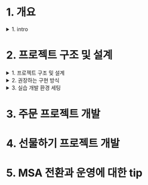 
# 1. 개요

<details> <summary> 1. intro </summary>

## 1. intro

### 개발자의 존재 가치 
- 뉴욕타임즈 CTO
  - 기술조직은 회사의 비즈니스 지표에 따라 평가되어야 한다.
- 배달의 민족 CTO
  - 좋은 개발자의 덕목은 기술로서 비즈니스의 성공을 도울 수 있는 사람이다.
- 기술은 비즈니스 가치를 만들어 낼 수 있어야 존재 가치가 있다는 생각
  - 기술 선택의 기준이 현재와 가까운 미래의 비즈니스를 고려한 것인지
  - 또는 본인이 하고 싶어서, 요즘 유행하고 hip 하게 보인다는 이유로 선택하는지

### Microservice Architecture 의 정의
- 비즈니스 도메인을 중심으로 서비스를 모델링하고 구현하는 아키텍처 스타일
  - vs monolithic: 하나의 프로젝트 구조 안에서 모든 도메인을 구현하는 방식
- 도메인 서비스 간의 통신은 네트워크 기반의 HTTP API 또는 비동기 메시징 방식 등으로 이루어짐
- 각 도메인 서비스는 자체 Database를 가짐

### Microservice Architecture 전환을 고려해야 하는 시점
- 생존을 걱정하던 초기 스타트업에서 벗어나 비즈니스 규모가 어느 정도 궤도에 오르는 시점
- monolithic 구조의 장점보다 단점이 부각되는 시점
  - 하나의 repository에 코드베이스가 개개인이 감당할 수 없는 수준으로 커짐
  - 이에 따라 코드 파악과 유지보수가 어려워짐
  - 구현과 테스트, 배포의 속도가 점점 느려지고 정기배포라는 절차가 생김
  - 모든 측면에서의 확장성이 떨어지게 됨
-> monolithic의 단점이 부각되는 시점에서 현 상황을 변화시키지 않는다면, 기업 경쟁력은 점차 약화되고 길게 보면 생존하지 못할 수도 있다 

### Microservice Architecture의 장점과 단점
- 우버가 msa를 도입한 이유 -> 확장성 개선 
  - 증가하는 트래픽 처리
  - 새로운 기능을 쉽게 추가
  - 조직의 성장에 쉽게 적응할 수 있는 아키텍처 적용
- 장점
  - 각각의 비즈니스 도메인별로 독립적인 서비스를 운영할 수 있다
  - 빠른 구현과 배포가 가능해진다
  - 팀의 책임과 자율성이 극대화된다
- 단점
  - 네트워크 기반의 API 호출로 서비스가 구성되기 때문에 프로세스간 통신에 비해 느리고 복잡하다
  - 일관된 트랜잭션과 데이터 정합성을 유지하기 어렵다
  - 테스트와 장애추적, 모니터링 등이 쉽지 않다

### 소개
#### 목표 수강생
- 빠르게 성장하는 스타트업에서 일하는 개발자
- java / spring 으로 개발하는 실무 개발자
- 회사의 전체 서비스가 모놀리틱에서 msa로 전환하는 과정에 있는 개발자
- 팀 내에 시니어 개발자 또는 동료 개발자가 없이 혼자 일하는 개발자
- 다양한 요구사항 속에서 적절한 의사 결정을 기반으로 개발하는 싶은 개발자

### 구성 방향
1. 주문 도메인의 보편적인 요구사항을 실제 프로젝트로 구현함
    - 도메인 주도 설계 (이하 DDD) 개념을 개략적으로 풀어가면서 실제적인 코드 구현을 설명하고자 함
    - 크게 두개의 프로젝트를 코드로 구현할 예정
      - 주문 도메인 프로젝트
      - 선물하기 프로젝트
      - 처음에는 주문 도메인 개발, 이후 주문 도메인과 api를 주고 받으며 운영될 선물하기 서비스 개발을 진행할 예정
    - 라이브 코딩으로 코드 전체를 구현하는 것은 목적 대비 시간 소요가 많을 것이라, 미리 구현한 프로젝트를 활용하여 붙여넣기와 라이브 코딩을 섞어 가면서 진행할 예정 -> 정해진 시간 대비 내용 전달에 충실한 방법으로 진행할 예정
    - 동일한 맥락으로 테스트 코드는 일부만 작성함 -> 현업에서는 꼭 필요한 것이니 여기에서는 정해진 시간 내에서 내용 전달을 위해 일부 생략함
2. msa 전환과 설계, 구현에 대한 이론과 경험 중심의 소개
    - msa 전환을 위한 내부 구성원 설득
    - 시스템을 점진적으로 msa으로 전환하는 방법
    - 서버간 통신에 대한 여러가지 방법
    - 대용량 트래픽 처리를 위한 여러가지 방법 등등

### 참고 서적
- 도메인 주도 설계 / 에릭 에반스 / 위키북스
- 마이크로서비스 패턴 / 크리스 리처드슨 / 길벗
- 마이크로서비스 도입 이렇게 한다 / 샘 뉴먼 / 책만
- 마이크로서비스 아키텍처 구축 / 샘 뉴먼 / 한빛미디어
- 오브젝트 / 조영호 / 위키북스
- 클린 소프트웨어 / 로버트 C. 마틴 / 제이펍
- 클라우드 네이티브 패턴 / 코넬리아 데이비스 / 에이콘
- gRPC 시작에서 운영까지 / 카순 인드라시리 외 / 에이콘

</details>

# 2. 프로젝트 구조 및 설계

<details><summary> 1. 프로젝트 구조 및 설계 </summary>

## 1. 프로젝트 구조 및 설계

### 좋은 구현이란

#### 1. 비즈니스 가치를 명확히 충족시켜야 한다
- 뉴욕타임즈 CTO 의 4년 회고 - "기술조직은 회사의 비즈니스 지표에 따라 평가되어야 한다"
- 회사의 목표와 상관없이 기술적 성취에만 관심을 가지는 개발자의 가치는 얼마나 인정 받을 수 있을까?
- 유저의 경험과 회사의 목표보다는 본인이 사용하게 될 기술 스택에 대한 관심만 높은 개발자가 있다면, 스스로 마인드를 바꿔야 한다고 말하고 싶다
  - 기술은 도구일 뿐이다
  - 도구에 익숙해지고 좀 더 좋은 도구를 찾는 근원적인 이유도 비즈니스 목표 달성을 위한 것이어야 한다

#### 2. 잘 읽혀야 한다.
- 개발 업무를 단순히 코드 읽기와 쓰기로 분류해본다면 [읽기:쓰기] = [8:2] 정도의 비중이 되지 않을까 생각한다
  - 그만큼 코드 자체의 가독성이 좋아야 업무 효율을 지속적으로 높게 유지할 수 있다.
- 도메인 로직을 설명하는 별도의 문서보다는 코드 자체로 도메인을 파악할 수 있어야 한다.
- 물론 시스템 전체의 아키텍쳐, 데이터 flow, 코드로 표현할 수 없는 외부 요소들 (외부 연동 회사 정보, 최적화를 위한 코드 설명 등)은 별도의 기술문서로 표현하는 것이 맞다

#### 3. 테스트 코드 작성이 쉬워야 한다
- 테스트 코드는 지속적인 기능 런칭과 리펙토링을 가능하게 해주는 안전장치이다
- 코드간의 의존성이 많다면 그만큼 테스트 코드 작성이 어렵다
- 테스트 코드 작성이 쉬운 코드는 대체적으로 코드 품질이 좋은 편이다

#### 4. 변경에 유연해야 한다
- 요구사항은 언제든지 추가되고 바뀔 수 있다. 이는 너무도 당연한 것임을 인지해야 한다.
- 그렇기 떄문에 코드 구현과 설계는 요구사항 변경에 유연하도록 작성되어야 한다.
- 이를 가능하게 하는 여러가지 객체지향 설계 원칙이 존재한다. 이를 잘 알고 적용하는 것이 좋다.
  - 단일 책임 원칙 (SRP)
  - 개방 폐쇄 원칙 (OCP)
  - 리스코프 치환 원칙 (LSP)
  - 의존 관계 역전 원칙 (DIP)
  - 인터페이스 분리 원칙 (ISP)

### 도메인 주도 설계
마이크로 서비스 아키텍처의 컨셉을 생각하면 비즈니스 도메인 중심으로 서비스를 모델링하고 구현하는 것이 중요하다.  
이 때 각각의 복잡한 도메인을 모델링하고 표현력있게 설계한느 것을 도메인 주도 설계 (이하 DDD) 라고 한다.   
여기에서는 DDD의 개념을 개략적으로 풀어가면서 DDD에서 권장하는 개발 방식으로 실제적인 코드 구현을 설명하고자 한다.  

### 진행할 프로젝트의 Layer 구조
도메인 주도 설계에서 말하는 일반적인 엔터프라이즈 애플리케이션 레이어 구성을 참고한다. (도메인 주도 설계 72p 참고)  
레이어간의 참조 관계에서는 **단방향 의존을 유지**하고 계층간 호출에서는 인터페이스를 통한 호출이 되도록 한다.  

Layer 별 특징과 역할, 참조 관게는 다음과 같다.

**Layer 별 특징과 역할**  

|Layer|Description|여기에서 제시하는 주요 객체|
|-----|-----------|-----------------|
|사용자 인터페이스(Interface)|사용자에게 정보를 보여주고 사용자의 명령을 해석하는 책임을 진다.|Controller, Dto, Mapper(Converter)|
|응용 계층(application)|수행할 작업을 정의하고 표현력 있는 도메인 객체가 문제를 해결하게 한다. 이 계층에서 책임지는 작업은 업무상 중요하거나 다른 시스템의 응용 계층과 상호 작용하는 데 필요한 것들이다. 이 계층은 얇게 유지되고, 오직 작업을 조정하고 아래에 위치한 계층에 포함된 도메인 객체의 협력자에게 작업을 위임한다.|Facade|
|도메인 계층(domain)|업무 개념과 업무 상황에 대한 정보, 업무 규칙을 표현하는 일음 책임진다. 이 계층에서는 업무 상황을 반영하는 상태를 제어하고 사용하며, 그와 같은 상태 저장과 관련된 기술적인 세부사항은 인프라 스트럭쳐에 위임한다. 이 계층이 업무용 소프트웨어의 핵심이다.|Entity, Service, Command, Criteria, Info, Reader, Store, Executor, Factory(Interface)|
|인프라 스트럭쳐 계층(infrastructure)|상위 계층을 지원하는 일반화된 기술적 기능을 제공한다. 이러한 기능에는 애플리케이션에 대한 메시지 전송, 도메인 영속화, UI에 위젯을 그리는 것 등이 있다.|low level 구현체(ReaderImpl, StoreImpl, Spring JPA, RedisConnector, ...)|

### Layer 간 참조 관계 
- Layer 간의 참조 관계에서 application과 Infrastructure는 domain layer를 바라보게 하고 양방향 참조는 허용하지 않게 한다.
- domain layer는 low level의 기술에 상관없이 독립적으로 존재할 수 있어야 한다. 
  - 이를 위해 대부분의 주요 로직은 추상화되고, runtime 시에는 DIP 개념을 활용하여 실제 구현체가 동작하게 한다.
  ![image](https://user-images.githubusercontent.com/28394879/144636026-95d7e3a4-ba3f-4fae-b685-bfbdb1368621.png)
  - domain layer에서는 interface에 해당하는 패키지를 import해오면 잘못된 것이다.

### Layer 별 구현 상세
#### 1. Domain Layer
DDD에서 말하는 domain layer의 역할은 다음과 같다.  
- 업무 개념과 업무 상황에 대한 정보, 업무 규칙을 표현하는 일을 책임진다.
- 이 계층에서는 업무 상황을 빤영하는 상태를 제어하고 사용하며 그와 같은 상태 저장과 관련된 기술적인 세부사항은 인프라 스트럭쳐에 위임한다.
- 이 계층이 업무용 소프트웨어의 핵심이다

DDD의 목표는 기술보다는 도메인에 대한 모델에 집중해 더 나은 소프트웨어를 만들어내는 것이다 (DDD 154p 참고)   
DDD 에서 도메인 모델을 정의하고 구현하는 layer는 domain layer이기 떄문에 DDD에서는 domain layer 가 핵심이다.

여기에서의 domain layer의 표준 구현은 다음과 같다.
1. domain layer에서의 Service에서는 해당 도메인의 전체 흐름을 파악할 수 있도록 구현되어야 한다.
    - 이를 위해서는 추상화 레벨을 많이 높혀야 한다.
      - 도메인 로직에서는 어떤 기술을 사용했는지는 중요하지 않다. 어떤 업무를 어떤 순서로 처리했는지가 더욱 중요한 관심사이다.
      - 도메인 업무는 적절한 interface를 사용하여 추상화하고 실제 구현은 다른 layer에 맡기는게 맞다.
    - 세세한 기술 구현은 Service가 아니라 Infrastructure의 implements 클래스에 위임하고, Service에서는 이를 활용하기 위한 interface를 선언하고 사용한다.
      - DIP를 활용하여 도메인이 사용하는 interface의 실제 구현체를 주입 받아(injection) 사용할 수 있도록 한다.
      - 영속화된 객체를 로딩하기 위해 Spinrg JPA를 사용할 수도 있지만 MyBatis를 사용할 수도 있는 것이다. domain layer에서는 객체를 로딩하기 위한 추상화된 interface를 사용하고, 실제 동작은 하위 layer의 기술 구현체에 맡긴다는 것이 핵심이다.
    - 이런식의 구현을 가져가면
      - service의 메서드를 읽기만해도 업무 도메인의 흐름을 대략적으로 파악이 가능하고
      - interface로 추상화된 실제 구현 기술은 언제든지 원하는 것으로 교체 가능하게 된다.
    - (Spring Boot 기반의 구현이라면) 도메인을 대표하는 하나의 Service가 존재하게 하고, 해당 Service에는 @Service를 붙인다.
      - 해당 제안을 규약으로 가져가면, 다른 개발자들이 해당 도메인을 파악할 때 엔트리 포인트가 되는 로직을 빠르게 찾을 수 있을 것이라 기대한다.

2. domain layer에서의 모든 클래스명이 Xxx**Service**로 선언될 필요는 없다. 
   - 하나의 도메인 패키지 내에 수많은 Service 클래스가 존재하게 되면, 도메인 전체의 흐름을 컨트롤하는 Service가 무엇인지 알기 어렵다.
     - 주요 도메인의 흐름을 관리하는 Service는 하나로 유지하고, 이를 위한 support역할을 하는 클래스는 Service이외의 네이밍을 가져가는 것이 좋다.
   - 또한 하나의 책임을 가져가는 각각의 구현체는 그 책임과 역할에 맞는 네이밍으로 선언하는 것이 가독성에 좋다
     - 아래와 같은 네이밍이 적절한 예시가 될 것이다
       - Xxxx**Reader**
       - Xxxx**Store**
       - Xxxx**Executor**
       - Xxxx**Factory**
       - Xxxx**Aggregator**
     - 다만 해당 구현체는 domain layer 에서는 interface로 추상화하고 실제 구현체는 Infrastructure layer에서 구현한다.
     - 즉, domain layer에서는 도메인 로직의 흐름을 표현하고 구현하는 Service 와 ServiceImpl이 있지만 그 외의 상세한 구현은 Reader, Store, Executor 같은 interface를 선언하여 상요하고 이에 대한 실제 구현체는 Infrastructure layer에 두고 활용한다 (DIP)

3. Service간에는 참고 관계를 가지지 않도록 한다.
  - DDD의 Aggregate Root 개념을 알고 있다면 도메인 내의 Entity 간에도 상하 관계까 명확히 생긴다는 것을 알게 된다.
  - 이와 마찬가지로 Service로직을 구현하다보면 좀 더 상위 레벨의 Service와 하위 레벨의 Service가 도출되기 마련인데, 이런 구조를 허용하게 되면 상위 레벨의 Service가 하위 레벨의 Service를 다수 참조하게 되면서 로직이 구성된다.
    - 경험상 시간이 지날수록 특정 Service가 참조하는 하위 Service는 점점 늘어나는 경향이 있다
    - 이는 테스트 코드 작성을 어렵게 하고 가독성도 많이 떨어지게 된다
  - Service간에는 참조 관계를 가지지 않도록 원칙을 세우는 것이 좋다
    - Service내의 로직은 추상화 수준을 높게 가져가고
    - 각 추상화의 실제 구현체는 잘게 쪼개어 만들면
    - 도메인읜 전체 흐름이 파악되면서도 로직이 간결하게 유지되는 코드를 가져갈 수 있다

#### 2. Infrastructure Layer

DDD에서 말하는 Infrastructure layer의 역할은 다음과 같다
- 상위 계층을 지원하는 일반화된 기술적 기능을 제공한다.

여기에서의 Infrastructure layer 표준 구현은 다음과 같다
1. doamin layer에 선언되고 사용되는 추상화된 interface를 실제로 구현하여 runtime시에는 실제 로직이 동작하게 된다
   - DIP 개념을 활용한다. 
   ![image](https://user-images.githubusercontent.com/28394879/144700458-6b40861a-d6e0-4ba3-bfc9-28b6cf1d5b1a.png)
2. 세세한 기술 스택을 활용하여 domain 의 추상화된 interface를 구현하는 것이므로 비교적 구현에서의 자유도를 높게 가져갈 수 있다 
   - 읽어 보면 좋을만한 아티클을 공유한다.
     -  https://deviq.com/principles/persistence-ignorance
     -  https://enterprisecraftsmanship.com/posts/having-the-domain-model-separate-from-the-persistence-model/
3. Service간의 참조 관계는 막았지만, Infrastructure layer 에서의 구현체 간에는 참조 관계를 허용한다.
   - Infrastructure에서의 구현체는 domain layer에 선언된 interface를 구현하는 경우가 대부분이므로 Service에 비해 의존성을 많이 가지지 않게 된다
   - 로직의 재활용을 위해 Infrastructure내의 구현체를 의존 관계로 활용해도 된다
   - 다만 이 과정에서도 순환 참조가 발생하지 않도록 적절한 상하관계를 정의하는 것이 좋다(필요시 정의)
4. (Spring Boot 기반의 구현이라면) @Component를 활용한다
   - Spring 내의 동일한 bean이라도 @Service와 @Component를 구분하여 선언하여 명시적인 의미를 부여하고자 한다
   - 이 내용은 여기에서의 권장 표준 정도로 한다
     - Spring 에서 @Service와 @Component는 동일하게 class를 bean으로 등록하고 큰 차이는 없다
     - 다만 annotation 을 통해 해당 class의 의미를 부여하고 싶었다.

#### 3. Application Layer
도메인 주도 설계 (이하 DDD) 에서 말하는 application layer의 역할은 다음과 같다
- 수행할 작업을 정의한다
- 도메인 객체가 문제를 해결하도록 지시한다
- 다른 애플리케이션 계층과의 상호 작용을 한다
- 비즈니스 규칙은 포함하지 않으며, 작업을 조정하고, 다음 하위 계층에서 도메인 객체의 협력을 위해 업무를 위임한다
- 그렇기 때문에 해당 Layer는 얇게 유지된다
- 작업을 조정하기만 하고 도메인 상태를 가지면 안 된다

여기에서 가질 수 있는 의문이 있다면 다음과 같다
- 수행할 작업을 정의하고 작업을 조정하는게 결국 도메인 로직 아닌가?
- 다른 애플리케이션 계층과 상호작용을 하게되면 어쩔 수 없이 import와 생성자 인자가 많아질 수 밖에 없는 것 아닌가?

여기에서의 application layer 표준 구현은 다음과 같다.
1. application layer에서는 
   - transaction으로 묶여야 하는 도메인 로직과
   - 그 외의 로직을 aggregation하는 역할로 한정 짓는다.
   - 그러므로 해당 로직이 두꺼워질 요소는 없다
2. 해당 layer의 클래스 네이밍은 Xxx**Facade**로 정한다
   - Facade의 개념은 복잡한 여러 개의 API를 하나의 인터페이스로 aggregation하는 역할이지만
   - 우리가 정의하는 application layer내의 Facade는 서비스 간의 조합으로 하나의 요구사항을 처리하는 클래스로 정의하였다.
3. 실제적인 요구사항을 예시로 하여 Facade 구현을 정의해보면 다음과 같다
   - "주문완료 후 유저에게 카카오톡으로 주문 성공 알림이 전달된다"라는 요구사항이 있다고 해보자
     - 주문 처리 과정에서의 모든 도메인 로직은 하나의 transaction으로 묶여야 정합성에 이슈가 없다.
     - 그러나 주문 완료 직후의 카카오톡 알림 발송이 실패하더라도, 주문 로직이 전체 롤백될 필요는 없다
       - 카카오톡 알림 발송이 실패했더라도 유저는 메인 서비스를 통해서 주문 완료를 확인할 수 있기 떄문에
   - 이런 맥락을 기반으로 Facade내에 **주문 완료** 메서드를 구현하면 다음과 같다
        ![image](https://user-images.githubusercontent.com/28394879/144700903-fc2a3663-4bd0-4d90-a62c-f59ffcb3c9c0.png)
        - Facade안의 completeOrder 메서드에는 transaction을 선언하지 않는다.
        - orderService.completeOrder(registerOrder) 내에는 transaction이 선언되어 있고, 주문완료 처리 중에 예외가 발생하면 Order Aggregate전체 데이터가 rollback이 된다 (정합성이 지켜지는것)
        - orderService.completeOrder(registerOrder)가 성공하고 notificationService.sendKakao()가 실패하더라도, 주문 완료 처리는 rollback 되지 않는다.
        - Order Aggregate의 정합성은 지키면서도, 주요 도메인 로직에는 포함되지 않는 외부 서비스 call (여기서는 카카오톡 알림 발송)은 성공/실패에 크게 민감하지 않게 요구사항을 처리하게 된다 

한줄요약
- 외부와 커뮤니케이션 하면서 도메인 로직을 요구사항에 맞게 실행하는 역할이 어플리케이션 layer의 역할이다. 
- 도메인쪽과 도메인외의 기능적인 요소를 조합해서 유저쪽의 하나의 요구사항을 처리하는 layer이다. 


#### 4. Interfaces Layer
DDD에서 말하는 Interfaces layer의 역할은 다음과 같다
- 사용자에게 정보를 보여주고 사용자의 명령을 해석하는 책임을 진다.

여기에서의 Interfaces layer 표준 구현은 다음과 같다.
1. API를 설계할 때에는 없어도 되는 Request Parameter는 제거하고, 외부에 리턴하는 Response도 최소한을 유지하도록 노력하자.
   - 요구하는 Request Parameter가 많다는 것은 관련된 메서드나 객체에서 처리해야 하는 로직이 많다는 것을 의미하고, 이는 관련된 객체가 생각보다 많은 역할을 하고 있다는 신호일 수 있다
   - Response의 경우도 불필요한 응답을 제공하고 있고 이를 가져다 쓰는 외부 로직이 있다면, 추후 해당 Response 에서 특정 프로퍼티는 제거하기 어렵게 될 수 있다.
   - API는 한번 회부에 오픈하면 바꿀 수 없는 것이라고 생각하자. 처음부터 제한적으로 설계하고 구현해야 한다.
2. http, gRPC, 비동기 메시징과 같은 서비스간 통신 기술은 Interfaces layer에서만 사용되도록 하자
   - 가령 json 처리 관련 로직이나 http cookie 파싱 로직 등이 Domain layer에서 사용되는 식의 구현은 피해야 한다
   - 그렇게 하지 않으면 언제든지 교체될 수 있는 외부 통신 기술로 인해 domain 로직까지 변경되어야 하는 상황이 발생한다.
 
![image](https://user-images.githubusercontent.com/28394879/144701499-6980eedb-e95a-4c1e-bfdb-b1a8d2b33c97.png)

</details>

<details><summary> 2. 권장하는 구현 방식 </summary>

## 2. 권장하는 구현 방식

### 개발 디자인 문서를 작성한 후에 구현을 시작하자
- 개발을 시작하기 전에 **개발 디자인 문서**를 작성하고 동료와 함께 공유하는 것을 권한다.
- 서비스 구현에 대한 목표와 설계, 제약 사항 등을 미리 생각해본 후에 개발을 시작한다면 큰 시행 착오 없이 원하는 구현을 진행할 수 있다
- **개발 디자인 문서**를 작성한 후에 이를 동료들과 리뷰하는 과정을 거친다면 좀 더 좋은 디자인과 방향성을 잡을 수 있다
- 서비스의 인수인꼐 과정에서도 코드와 함께 **개발 디자인 문서**를 전달한다면, 넘겨 받는 동료가 해당 서비스에 대한 구조 파악을 비교적 빠르게 진행할 수 있다


### 개발 디자인 문서 양식의 일부 예시
1. 문제 정의
   - 배경 (현재 어떠한 상황이고 개발로써 어떻게 해결할 것인가?)
   - 필수 조건 (개발한 시스템의 성공 조건이 무엇인가?)
   - 목표
   - 목표가 아닌 것
   - 평가 (이 시스템의 성공과 실패를 어떻게 평가할 것인가?)
2. 해결 방안
   - 설계 (다이어그램은 필수로 그려야 함)
   - 구현 (Tech Stack)
   - 테스트
   - 코드리뷰
   - 모니터링
   - 보안
3. 배포 계획
   - 계획 (어떤 유저에게, 어떤 feature 를, 단계적으로)
   - 배포 (어떻게 배포할 것인가?)
4. 타임라인
   - 로드맵 (단계별 마일스톤)

### 테이블 설계를 먼저하지 말고 핵심 도메인 도출을 먼저하자
- 테이블은 도메인 객체를 영속화하기 위한 그릇 정도의 역할로 생각하는 것이 좋다.
    - ORM이 생기면서 테이블 중심으로 코드를 구현하던 패러다임이 진정한 객체 중심의 개발로 전환될 수 있었다
- 코딩을 하기 전에 먼저 해야할 것은
    - 우리가 개발해야 하는 주요 요구사항과 제약 등을 검안하면서
    - 핵심 도메인 객체를 도출하고
    - 특정 기능을 수행하기 위해 도메인 간에 주고 받아야 하는 메시지를 먼저 정의하는 것이다

### 변수명, 메서드명에 많은 신경을 쓰자
- 변수명이나 메서드명을 읽었을 때, 그것이 무엇을 의미하는지 빠르게 이해할 수 있도록 네이밍을 하는 것이 좋다
- DDD 에서 말하는 유비쿼터스 언어 (Ubiquitous) 개념처럼 - 현업에서 사용하는 보편적인 언어를 최대한 반영하자
- 전사 표준, 또는 프로젝트 내에서의 네이밍 규칙을 세우고 운영하는 것도 좋다
    - 슬랙에서 별도의 채널을 만들어 코드 네이밍을 위한 의견을 주고 받는 장치를 마련하는 것도 좋다

### API의 명세에서 request와 response의 프로퍼티는 필수값만 유지되도록 한다.
- API를 설계할 때에는 없어도 되는 request는 제거하고, 외부에 리턴하는 response도 최소한을 유지하도록 노력하자
- 요구하는 request가 많다는 것은 해당 메서드나 객체에서 처리해야 하는 로직이 많다는 것을 의미한다
    - 이는 해당 객체가 생각보다 많은 역할을 하고 있다는 신호일 수 있다
- response의 경우도 API 목적에 맞지 않는 불필요한 응답을 포함하여 제공하고 있고, 이를 가져다 쓰는 외부 로직이 있다면
    - 추후 해당 response 에서 특정 프로퍼티는 제거하기 어렵게 될 수 있다
- 아래의 메서드를 예시로 보자
    - boolean isAgreement 로 내부 로직에서 if 구문이 존재할 것으로 예상할 수 있다
        - 이는 두가지의 일을 하는 메서드라고 유추할 수 있다 ( 안 좋은 예 )
        ```java
        // isAgreement 가 true 이면 동의처리, false 이면 거부 처리
        public void processReceiveAgreement(String userId, boolean isAgreement) {
        }
        ```
        - 로직의 분리 ( 위의 processReceiveAgreement 보다는 아래 처럼 분리하는 것이 좋다 )
        ```java
        public void receiveAgreement(String userId) {
        }
        public void receiveDisAgreement(String userId) {
        }
        ```

### setter는 쓰지 않거나 최소화한다
- setter는 캡슐화된 도메인과 객체를 깨뜨리는 주범이 된다
- 도메인 객체를 생성할 때에는 생성자를 활용하여 필수값을 객체 생성 시에 받도록 하고, 도메인의 상태를 변경할 때에는 적절한 메서드명을 가지는 상태 변경 로직을 구현하는 것이 맞다
- 그렇게 할 경우 도메인을 변경할 때에는 해당 도메인이 제공하는 상태 변경 로직을 호출할 수 밖에 없고, 이는 도메인 내의 정합성을 유지하는데 도움이 된다
- 아래의 메서드를 예시로 보자
    - 아래와 같은 setter가 존재하면, 이를 사용하는 측에서는 도메인 객체의 상태를 묻고 상태를 변경하는 로직이 필연적으로 생기게 된다 (안 좋은 예)
    ```java
    public void setStatus(Status status) {
        this.status = status
    }
    ```
    - getter, setter 사용 로직 - 도메인의 상세 정보를 묻고 상태를 변경하는 로직이 생기는 상황 (안 좋은 예)
    ```java
    if (order.getStatus() == Order.Status.INIT) {
        order.setStatus(Order.Status.ORDER_COMPLETE);
    }
    ```
    - 아래와 같이 의밀르 부여한 변경 로직이 유지보수와 도메인 정합성에 도움이 된다 (좋은 예)
    ```java
    public void deposited() {
        if(this.status == Status.CREATED) {
            this.status = Status.DEPOSITED;
        }
    }
    ```
    - DEPOSITED 라는 상태로 변경을 시도하되, CREATED 상태일때만 가능하다는 일종의 도메인 로직을 표현하고 있다
    - CREATED 상태가 아니면 DEPOSITED로 변경 될 수 없기 떄문에 해당 도메인의 정합성도 유지될 수 있다

### transaction의 사용과 범위 설정은 여러 번 고민 후 결정하자
- transaction은 도메인의 데이터의 정합성을 위한 필수 기능이다
- 다만 서비스 성격에 따라 transaction 의 범위를 적절히 잡는 것이 중요하다
- transaction 의 범위는 당연히 작게 잡는 것이 좋다
- 또한 transaction 내에서 외부 3rd party 서비스를 호출하는 로직이 있다면 적절한 타임아웃 설정은 필수이고, 필요에 따라서는 transaction 내에 포함시키지 않는 것도 고려해야 한다
    ```
    @Transactional
    public void 주문완료() {
        1. 주문 정보 로딩 (order)
        2. 결제 처리 (payProcessor.pay(order))
        3. 주문 완료 (order.orderComplete)
    }
    ```
    - 2번 결제 처리가 성공하면 아무 상관 없지만, 실패 일경우엔 문제가 생길 수 있다.
    - 예를 들면 실패에 대해서 응답이 늦게 나오고,  timeout설정이 무한대로 되어있는 경우엔 전체 시스템에 문제가 생길 수 있다.
    - 그래서 이왕이면 결제처리는 마지막 처리로 빼거나, transactional에서 빼서 transactional의 범위를 작게 잡는게 좋다.
    ```
    public void 주문완료() {
        1. 주문 정보 로딩 -> transactional O
        2. 결제 처리 -> transactional X
        3. 후처리 로직 -> transactional O
    }
    ```

### 도메인 객체가 무조건 DB 에 저장되는 것은 아니다
- 모든 도메인 객체가 Repository를 통해 저장되고 관리되는 것은 아니다
- 테이블이 저장되지 않는 도메인 객체도 얼마든지 존재할 수 있다
```java
@Getter
@ToString
@EqualsAndHashCode
public class Money implements Comparable<Money> {
    private final BigDecimal value;
    public static final Money ZERO = Money.of(BigDecimal.ZERO);
    private Money(BigDecimal value) {
        this.value = value.setScale(0, RoundingMode.HALF_EVEN);
    }
}
```
    - Money는 결제 서비스 전반에 사용되는 필수 파라미터이면서 도메인 객체이지만, DB에 저장되는 도메인 객체는 아니다
    - 결제 서비스에서 가격 계산과 정합성 체크는 중요한 도메인 로직이고, 그렇기 때문에 Money 라는 객체 안에 해당 로직을 모아 놓았다.
    - 참고 - DDD 에서 식별자를 가지지 않는 도메인 객체를 Value Object 라고 하고, Money 클래스도 Value Object로 볼 수 있다.

### try-catch 는 필요한 경우가 아니라면 쓰지 말자
- 불필요한 try-catch 는 로직 흐름을 파악하기 어렵게 하면서도 코드의 양만 늘리는 주범이 된다
- try-catch의 사용은 Exception을 catch 했을 때 추가적인 로직 구현이 필요한 경우에만 선언하도록 하자
- 그 외에는 필요한 Exception을 그대로 throw 하는 것이 구현도 깔끔하고 로직 흐름에도 좋다
- 아래 코드에서의 try-catch는 불필요한 선언이다
    ```java
    @Override
    @Transactional
    public String registerOrder(OrderCommand.RegisterOrder requestOrder) {
        try {
            Order order = orderStore.store(requestOrder.toEntity());
            orderItemOptionSeriesFactory.createWith(requestOrder.getOrderItemList(), order);
            return order.getOrderToken();
        } catch (Exception e) {
            throw new RuntimeException(e);
        }
    }
    ```
    - catch 구문으로 Exception을 잡았지만 Exception을 RuntimeException 으로 wrapping 하는 것 말고는 하는 것이 없다
    - 이런 경우 Exception 이 그대로 throw 되도록 하고 try-catch는 쓰지 않는 것이 좋다
- 아래 코드는 try-catch 선언이 필요한 케이스이다
    ```java
    try {
        var orderItemCommand : OrderItemManagePGCommand.Order
        orderItemManagePGService.increaseItem(orderItemCommand);
    } catch (Exception e) {
        orderItemManagePGService.cancelOrderItemManage(orderId);
    }
    ```
    - try 구문에서는 increaseItem 이 실행되고 그 과정에서 Exception 이 발생하면 cancelOrderItemManage이 실행되는 구조이다
    - 즉, 로직의 실행 과정에서 Exception 이 발생했을 때 의미 있는 비즈니스 로직의 실행이 필요한 경우이므로 이 때에는 명시적으로 try-catch 를 사용해야 한다
    - 물론 catch 구간에서도 별도의 Exception을 throw할 수 있다. 해당 단락의 중심 내용은 의미 없이 try-catch를 쓰지 말자는 내용이다.

### 꼭 필요한 상태 (Status) 만 선언하자
- 도메인 객체의 상태값은 도메인의 Identity 만큼 중요한 프로퍼티다. 상태값을 통해 도메인의 객체의 상태를 판별할 수 있고, 그에 따라서 적절한 로직 실행이 가능하기 때문이다
- 다만, 너무 세분화된 상태값 구분은 해당 도메인을 이해하기 어렵게 만들고 코드 구현에서도 고려할 것이 많아진다.

### 주요 로직의 테스트 코드는 본인을 살리는 길이다
- 요구사항은 수시로 변경된다. 이 때 개발자가 가장 두려워하는 것은 특정 기능을 추가하거나 변경했을 때 예상하지 못한 버그가 발생하지 않을까 하는 막연한 두려움이다
- 이를 막을 수 있는 가장 좋은 방법은 주요 로직에 대한 테스트 코드 작성과 코드 리뷰이다.
- 개발 과정 중에도 수시로 요구사항이 변경되고 추가되는데, 그 때마다 테스트 코드를 돌려가면서 피드백을 받는다면 버그를 찾기 쉽고 기능 구현도 빠르게 진행할 수 있다


### 우선 목표한 기능이 동작하게끔 구현한 후에 작게 리펙토링 하자
- 깔끔한데 동작 안하는 코드보다는 더럽지만 동작하는 코드가 백번 낫다
- 처음부터 깔끔하게 짜려고 노력하지 말고, 우선 기능이 되게끔 구현한 후에 일정 시점마다 리펙토링을 시도하는 것이 좋다
    - 물론 처음부터 깔끔하고 빠르고 기능에 맞게 구현할 수도 있다
- 구현을 하다보면 처음에 생각하지 못했던 여러 요소를 발견하게 되고, 도메인 지식도 더 깊어지게 된다
    - 그렇게 되면 구현 전의 과거 시점과는 다른 시각으로 코드 구현을 생각하게 되는데, 그런 시간차를 짧게 줄이려면 우선은 동작하는 코드를 빠르게 만드는 것이 좋다
- 코드 구현과 비즈니스는 둘다 속도가 중요하다는 점을 명심하자

### 무조건 정석대로 구현할 필요는 없다
- 약속한 시점에 기능을 런칭하는 것은 정말 중요하다
    - 물론 여러가지 변수가 발생할 수 있으니 지속적으로 팀 동료와 대화하고 맞춰가면서 개발 스펙과 일정을 조정할 수 있다
- 이런 상황을 맞추기 위해 중복 코드와 하드 코딩이 필요하다면 그렇게 구현해도 된다
    - 다만 이런 구현은 한시적으로만 운영되고 문제 상황이 종료되었담녀 정리해야 함을 전제로 한다
- 모든 것은 균형이 중요하다
    - 비즈니스의 가치를 만들어 내기 위한 하드코딩도 필요하고
    - 비즈니스 가치를 지속적으로 제공하기 위해 코드와 프로젝트 구조를 깔끔하게 유지하는 것도 중요하다

</details>

<details><summary> 3. 실습 개발 환경 세팅 </summary>

</details>

# 3. 주문 프로젝트 개발

# 4. 선물하기 프로젝트 개발

# 5. MSA 전환과 운영에 대한 tip